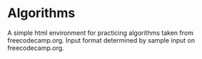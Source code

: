 # Algorithms
A simple html environment for practicing algorithms taken from freecodecamp.org. Input format determined by sample input on freecodecamp.org.
